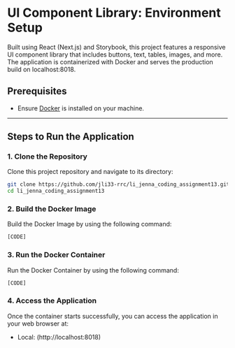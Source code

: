 # UI Component Library: Environment Setup

Built using React (Next.js) and Storybook, this project features a responsive UI component library that includes buttons, text, tables, images, and more. The application is containerized with Docker and serves the production build on localhost:8018.

## Prerequisites
- Ensure [Docker](https://www.docker.com/get-started) is installed on your machine.

---

## Steps to Run the Application

### 1. Clone the Repository

Clone this project repository and navigate to its directory:

```bash
git clone https://github.com/jli33-rrc/li_jenna_coding_assignment13.git
cd li_jenna_coding_assignment13
```

### 2. Build the Docker Image

Build the Docker Image by using the following command:

```bash
[CODE]
```

### 3. Run the Docker Container

Run the Docker Container by using the following command:

```bash
[CODE]
```

### 4. Access the Application

Once the container starts successfully, you can access the application in your web browser at:

- Local: (http://localhost:8018)